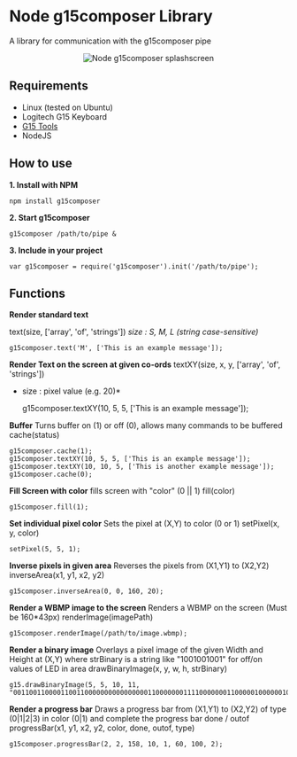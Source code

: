 Node g15composer Library
==============
A library for communication with the g15composer pipe

<p align="center">
	<img src="https://s3-eu-west-1.amazonaws.com/node-g15composer/node-g15composer-splash-screen.jpg" alt="Node g15composer splashscreen"/>
</p>

Requirements
------------
* Linux (tested on Ubuntu)
* Logitech G15 Keyboard
* [G15 Tools](https://help.ubuntu.com/community/LogitechG15)
* NodeJS

How to use
----------
**1. Install with NPM**

	npm install g15composer

**2. Start g15composer**

	g15composer /path/to/pipe &

**3. Include in your project**

	var g15composer = require('g15composer').init('/path/to/pipe');

Functions
---------
**Render standard text**

text(size, ['array', 'of', 'strings'])
*size : S, M, L (string case-sensitive)*

	g15composer.text('M', ['This is an example message']);

**Render Text on the screen at given co-ords**
textXY(size, x, y, ['array', 'of', 'strings'])
* size : pixel value (e.g. 20)*

	g15composer.textXY(10, 5, 5, ['This is an example message']);

**Buffer**
Turns buffer on (1) or off (0), allows many commands to be buffered
cache(status)

	g15composer.cache(1);
	g15composer.textXY(10, 5, 5, ['This is an example message']);
	g15composer.textXY(10, 10, 5, ['This is another example message']);
	g15composer.cache(0);

**Fill Screen with color**
fills screen with "color" (0 || 1)
fill(color)

	g15composer.fill(1);

**Set individual pixel color**
Sets the pixel at (X,Y) to color (0 or 1)
setPixel(x, y, color)

	setPixel(5, 5, 1);

**Inverse pixels in given area**
Reverses the pixels from (X1,Y1) to (X2,Y2)
inverseArea(x1, y1, x2, y2)

	g15composer.inverseArea(0, 0, 160, 20);

**Render a WBMP image to the screen**
Renders a WBMP on the screen (Must be 160*43px)
renderImage(imagePath)

	g15composer.renderImage(/path/to/image.wbmp);

**Render a binary image**
Overlays a pixel image of the given Width and Height at (X,Y) where strBinary is a string like "1001001001" for off/on values of LED in area
drawBinaryImage(x, y, w, h, strBinary)

	g15.drawBinaryImage(5, 5, 10, 11, "00110011000011001100000000000000001100000001111000000011000001000000100010000100000111100000001100000000000000");

**Render a progress bar**
Draws a progress bar from (X1,Y1) to (X2,Y2) of type (0|1|2|3) in color (0|1) and complete the progress bar done / outof
progressBar(x1, y1, x2, y2, color, done, outof, type)

	g15composer.progressBar(2, 2, 158, 10, 1, 60, 100, 2);